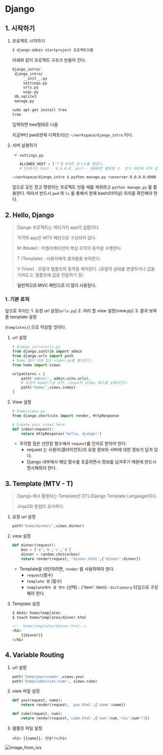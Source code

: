 # Django

## 1. 시작하기

1. 프로젝트 시작하기

   ```bash
   $ django-admin startproject 프로젝트이름
   ```

   아래와 같이 프로젝트 구조가 만들어 진다.

   ```w
   django_intro/
   	django_intro/
   		__init__.py
   		settings.py
   		urls.py
   		wsgi.py
   	db.sqlite3
   	manage.py
   ```

   ```python
   sudo apt-get install tree
   tree
   ```

   입력하면 tree형태로 나옴

   지금부터 pwd(현재 디렉토리)는 `~/workspace/django_intro` 이다.

   

2. 서버 실행하기

   - `settings.py`

     ```python
     ALLOWED_HOST = ['*'] #모든 호스트를 열겠다.
     # C9에서는 host - 0.0.0.0, port - 8080만 활용할 수  있기 때문에 위와 같이 설정한다.
     ```

   ```bash
   ~/workspace/django_intro $ python manage.py runserver 0.0.0.0:8080 
   ```

   앞으로 모든 장고 명령어는 프로젝트 만들 때를 제외하고 `python manage.py` 를 활용한다. 따라서 반드시 `pwd` 와 `ls` 를 통해서 현재 bash(터미널) 위치를 확인해야 한다.



## 2. Hello, Django

> Django 프로젝트는 여러가지 app의 집합이다.
>
> 각각의 app은 MTV 패턴으로 구성되어 있다.
>
> M (Model) : 어플리케이션의 핵심 로직의 동작을 수행한다.
>
> T (Template) : 사용자에게 결과물을 보여준다.
>
> V (View) : 모델과 템플릿의 동작을 제어한다. (모델의 상태를 변경하거나 값을 가져오고, 템플릿에 값을 전달하기 등)
>
> **일반적으로 MVC 패턴으로 더 많이 사용된다.**

### 1. 기본 로직

앞으로 우리는 1. 요청 url 설정(`urls.py`) 2. 처리 할 view 설정(view.py) 3. 결과 보여줄 template 설정

(`templates/`) 으로 작성할 것이다.

1. url 설정

   ```python
   # django_intro/urls.py
   from django.contrib import admin
   from django.urls import path
   # home 폴더 내에 있는 views.py를 불러온다.
   from home import views
   
   urlpatterns = [
       path('admin/', admin.site.urls),
       # 요청이 home/으로 오면, views의 index 함수를 실행시킨다.
       path('home/',views.index)
   ]
   ```

2. View 설정

   ```python
   # home/views.py
   from django.shortcuts import render, HttpResponse
   
   # Create your views here.
   def index(request):
       return HttpResponse('hello, django!')
   ```

   - 주의할 점은 선언된 함수에서 `request`를 인자로 받아야 한다.
     - request 는 사용자(클라이언트)의 요청 정보와 서버에 대한 정보가 담겨 있다.
     - Django 내부에서 해당 함수를 호출하면서 정보를 넘겨주기 때문에 반드시 명시해줘야 한다.

## 3. Template (MTV - T)

> Django 에서 활용되는 Template은 DTL(Django Template Language)이다.
>
> Jinja2와 문법이 유사하다.

1. 요청 url 설정

   ```python
   path('home/dinner/',views.dinner)
   ```

2. view 설정

   ```python
   def dinner(request):
       box = ['a','b','c','d']
       dinner = random.choice(box)
       return render(request, 'dinner.html',{'dinner':dinner})
   ```

   - Template을 리턴하려면, `render` 를 사용하여야 한다.
     - `request`(필수)
     - `template 명` (필수)
     - `template에서 쓸 변수` (선택) : {'item': item} : `dictionary` 타입으로 구성해야 한다.

3. Template 설정

   ```bash
   $ mkdir home/templates
   $ touch home/templates/dinner.html
   ```

   ```html
   <!-- home/templates/dinner.html-->
   <h1>
       {{dinner}}
   </h1>
   ```



## 4. Variable Routing

1. url 설정

   ```python
   path('home/you/<name>',views.you)
   path('home/cube/<int:num>', views.cube)
   ```

2. view 파일 설정

   ```python
   def you(request, name):
       return render(request, 'you.html',{'name':name})
   
   def cube(request, num):
       return render(request,'cube.html',{'num':num,'res':num**3})
   ```

3. 템플릿 파일 설정

   ```django
   <h1> {{name}}, 안녕!!</h1>
   ```
 ![image_from_ios](/django_intro/home/image/image_from_ios.jpg)
   

   